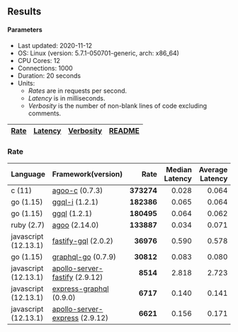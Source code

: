 ## Results

<!-- Result from here -->

#### Parameters
- Last updated: 2020-11-12
- OS: Linux (version: 5.7.1-050701-generic, arch: x86_64)
- CPU Cores: 12
- Connections: 1000
- Duration: 20 seconds
- Units:
  - _Rates_ are in requests per second.
  - _Latency_ is in milliseconds.
  - _Verbosity_ is the number of non-blank lines of code excluding comments.

| [Rate](rates.md) | [Latency](latency.md) | [Verbosity](verbosity.md) | [README](README.md) |
| ---------------- | --------------------- | ------------------------- | ------------------- |

### Rate
| Language | Framework(version) | Rate | Median Latency | Average Latency | 90th % | 99th % | Std Dev | Verbosity |
| -------- | ------------------ | ----:| ------------:| ---------------:| ------:| ------:| -------:| ---------:|
| c (11) | [agoo-c](github.com/ohler55/agoo-c) (0.7.3) | **373274** | 0.028 | 0.064 | 0.177 | 0.186 | 0.12 | 320 |
| go (1.15) | [ggql-i](https://github.com/uhn/ggql) (1.2.1) | **182386** | 0.065 | 0.064 | 0.071 | 0.083 | 0.02 | 253 |
| go (1.15) | [ggql](https://github.com/uhn/ggql) (1.2.1) | **180495** | 0.064 | 0.062 | 0.069 | 0.076 | 0.02 | 176 |
| ruby (2.7) | [agoo](github.com/ohler55/agoo) (2.14.0) | **133887** | 0.034 | 0.071 | 0.169 | 0.299 | 0.08 | 105 |
| javascript (12.13.1) | [fastify-gql](https://github.com/mcollina/fastify-gql) (2.0.2) | **36976** | 0.590 | 0.578 | 0.635 | 0.651 | 0.07 | 78 |
| go (1.15) | [graphql-go](https://github.com/graphql-go/graphql) (0.7.9) | **30812** | 0.083 | 0.080 | 0.090 | 0.106 | 0.03 | 378 |
| javascript (12.13.1) | [apollo-server-fastify](https://github.com/apollographql/apollo-server/tree/master/packages/apollo-server-fastify) (2.9.12) | **8514** | 2.818 | 2.723 | 3.310 | 3.342 | 0.58 | 95 |
| javascript (12.13.1) | [express-graphql](https://github.com/graphql/express-graphql) (0.9.0) | **6717** | 0.140 | 0.141 | 0.154 | 0.173 | 0.04 | 78 |
| javascript (12.13.1) | [apollo-server-express](https://github.com/apollographql/apollo-server/tree/master/packages/apollo-server-express) (2.9.12) | **6621** | 0.156 | 0.171 | 0.189 | 0.455 | 0.20 | 94 |
<!-- Result till here -->
